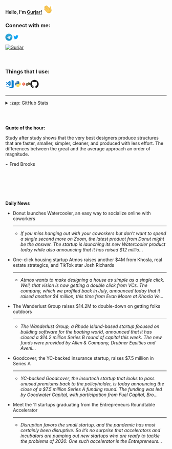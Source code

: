#### Hello, I'm [Gurjar!](https://GurjarKing.github.io) <img src="https://raw.githubusercontent.com/ABSphreak/ABSphreak/master/gifs/Hi.gif" width="30px"></h2>


### Connect with me:

[<img align="left" alt="Gurjar | Telegram" width="22px" src="https://raw.githubusercontent.com/github/explore/80688e429a7d4ef2fca1e82350fe8e3517d3494d/topics/telegram/telegram.png" />][Telegram]
[<img align="left" alt="Gurjar | Twitter" width="22px" src="https://raw.githubusercontent.com/github/explore/80688e429a7d4ef2fca1e82350fe8e3517d3494d/topics/twitter/twitter.png" />][Twitter]
<br >
<br >
<a href="https://github.com/GurjarKing"><img src="https://komarev.com/ghpvc/?username=GurjarKing" alt="Gurjar" /></a> <br />
<br />
<br />
<!-- <br >

![](https://visitor-badge.glitch.me/badge?page_id=GurjarKing)

<br /> -->

### Things that I use:

[<img align="left" alt="Visual Studio Code" width="26px" src="https://raw.githubusercontent.com/github/explore/80688e429a7d4ef2fca1e82350fe8e3517d3494d/topics/visual-studio-code/visual-studio-code.png" />][VSCode]
[<img align="left" alt="Python" width="26px" src="https://raw.githubusercontent.com/github/explore/80688e429a7d4ef2fca1e82350fe8e3517d3494d/topics/python/python.png" />][Python]
[<img align="left" alt="Git" width="26px" src="https://raw.githubusercontent.com/github/explore/80688e429a7d4ef2fca1e82350fe8e3517d3494d/topics/git/git.png" />][Git]
[<img align="left" alt="GitHub" width="26px" src="https://raw.githubusercontent.com/github/explore/78df643247d429f6cc873026c0622819ad797942/topics/github/github.png" />][Github]

<br />
<br />

---
<details>
  <summary>:zap: GitHub Stats</summary>

<img align="left" alt="Gurjar's Github Stats" src="https://github-readme-stats.vercel.app/api?username=GurjarKing&show_icons=true&hide_border=true&count_private=true&include_all_commit=true&theme=algolia" />

</details>

<!-- ### 🔔 My latest tweet
<a href="https://twitter.com/Gurjar_King43" target="_blank">
	<img src="https://github.com/GurjarKing/GurjarKing/raw/master/tweet.png" width="70%" align="center" alt="Click to view on Twitter" title="My latest tweet, as an image"/>
</a> -->
<br>

<pre>

</pre>

**Quote of the hour:**

Study after study shows that the very best designers produce structures that are faster, smaller, simpler, cleaner, and produced with less effort. The differences between the great and the average approach an order of magnitude.

~ Fred Brooks
<pre>

</pre>
<br>
<pre>


</pre>
<strong>Daily News</strong>
  
  - Donut launches Watercooler, an easy way to socialize online with coworkers
     <hr/>
     
      - *If you miss hanging out with your coworkers but don’t want to spend a single second more on Zoom, the latest product from Donut might be the answer. The startup is launching its new Watercooler product today while also announcing that it has raised $12 millio…*
     
  - One-click housing startup Atmos raises another $4M from Khosla, real estate strategics, and TikTok star Josh Richards
      <hr/>
      
      - *Atmos wants to make designing a house as simple as a single click. Well, that vision is now getting a double click from VCs. The company, which we profiled back in July, announced today that it raised another $4 million, this time from Evan Moore at Khosla Ve…*
      
  - The Wanderlust Group raises $14.2M to double-down on getting folks outdoors
      <hr/>
      
      - *The Wanderlust Group, a Rhode Island-based startup focused on building software for the boating world, announced that it has closed a $14.2 million Series B round of capital this week. The new funds were provided by Allen & Company, Drubner Equities and Aveni…*
      
  - Goodcover, the YC-backed insurance startup, raises $7.5 million in Series A
      <hr/>
      
      - *YC-backed Goodcover, the insurtech startup that looks to pass unused premiums back to the policyholder, is today announcing the close of a $7.5 million Series A funding round. The funding was led by Goodwater Capital, with participation from Fuel Capital, Bro…*
       
  - Meet the 11 startups graduating from the Entrepreneurs Roundtable Accelerator
      <hr/>
       
       - *Disruption favors the small startup, and the pandemic has most certainly been disruptive. So it’s no surprise that accelerators and incubators are pumping out new startups who are ready to tackle the problems of 2020. One such accelerator is the Entrepreneurs…*
      

<br />

[VSCode]: https://code.visualstudio.com/
[Python]: https://www.python.org/
[Git]: https://git-scm.com/
[Github]: https://github.com/
[Telegram]: https://t.me/Gurjar_King/
[Twitter]: https://twitter.com/Gurjar_King43/
